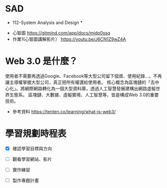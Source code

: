 # SAD
* 112-System Analysis and Design *
- 心智圖 https://gitmind.com/app/docs/mjdp0ssq
- 作業1(心智圖講解影片） https://youtu.be/J6CN1Z9wZ4A

# Web 3.0 是什麼？
使用者不需要再透過Google、Facebook等大型公司留下個資、使用紀錄...，不再讓主導權掌握大型公司，真正把所有權還給使用者。
核心概念為區塊鏈的「去中心化」。將網際網路轉化為一個大型資料庫，透過人工智慧發展建構出網路虛擬世界生態系。
區塊鏈、大數據、虛擬實境、人工智慧等，皆是構成Web 3.0的重要技術。
- 參考資料 https://tenten.co/learning/what-is-web3/

# 學習規劃時程表
- [x] 確認學習目標與方向
- [ ] 觀看學習網站、影片
- [ ] 實作練習
- [ ] 製作專題計畫
 
